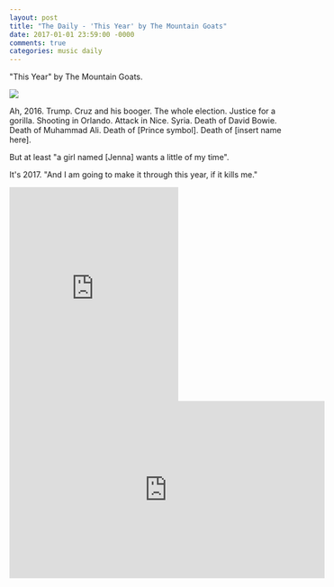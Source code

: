 ```yaml
---
layout: post
title: "The Daily - 'This Year' by The Mountain Goats"
date: 2017-01-01 23:59:00 -0000
comments: true
categories: music daily
---
```


"This Year" by The Mountain Goats.

<img src="http://the-toast.net/wp-content/uploads/2015/10/TMG2011a.jpg" />

<!--more-->

Ah, 2016. Trump. Cruz and his booger. The whole election. Justice for a gorilla. Shooting in Orlando. Attack in Nice. Syria. Death of David Bowie. Death of Muhammad Ali. Death of [Prince symbol]. Death of [insert name here].

But at least "a girl named [Jenna] wants a little of my time".

It's 2017. "And I am going to make it through this year, if it kills me."

<iframe src="https://embed.spotify.com/?uri=spotify%3Aalbum%3A0Cug9j2T7MHK4k8hUEGQ43" width="300" height="380" frameborder="0" allowtransparency="true"></iframe>

<iframe width="560" height="315" src="https://www.youtube.com/embed/ii6kJaGiRaI" frameborder="0" allowfullscreen></iframe>
